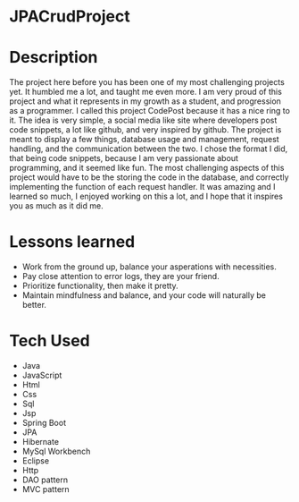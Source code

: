 # JPACrudProject

# Description
The project here before you has been one of my most challenging projects yet. It humbled me a lot, and taught me even more. I am very proud of this project and what it represents in my growth as a student, and progression as a programmer. I called this project CodePost because it has a nice ring to it. The idea is very simple, a social media like site where developers post code snippets, a lot like github, and very inspired by github. The project is meant to display a few things, database usage and management, request handling, and the communication between the two. I chose the format I did, that being code snippets, because I am very passionate about programming, and it seemed like fun. The most challenging aspects of this project would have to be the storing the code in the database, and correctly implementing the function of each request handler. It was amazing and I learned so much, I enjoyed working on this a lot, and I hope that it inspires you as much as it did me.

# Lessons learned
* Work from the ground up, balance your asperations with necessities.
* Pay close attention to error logs, they are your friend.
* Prioritize functionality, then make it pretty.
* Maintain mindfulness and balance, and your code will naturally be better.

# Tech Used
* Java
* JavaScript
* Html
* Css
* Sql
* Jsp
* Spring Boot
* JPA
* Hibernate
* MySql Workbench
* Eclipse
* Http
* DAO pattern
* MVC pattern

